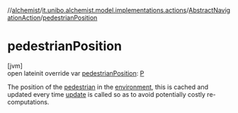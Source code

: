 //[alchemist](../../../index.md)/[it.unibo.alchemist.model.implementations.actions](../index.md)/[AbstractNavigationAction](index.md)/[pedestrianPosition](pedestrian-position.md)

# pedestrianPosition

[jvm]\
open lateinit override var [pedestrianPosition](pedestrian-position.md): [P](index.md)

The position of the [pedestrian](pedestrian.md) in the [environment](environment.md), this is cached and updated every time [update](update.md) is called so as to avoid potentially costly re-computations.
